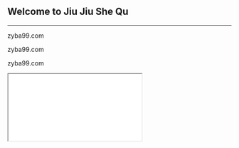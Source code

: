 ## Welcome to Jiu Jiu She Qu
--------------------------------
 zyba99.com

 zyba99.com

 zyba99.com


<noscript> <iframe src="*.htm"></iframe> </noscript> 
